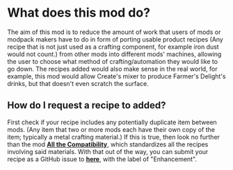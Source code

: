 # What does this mod do?
The aim of this mod is to reduce the amount of work that users of mods or modpack makers have to do in form of porting usable product recipes (Any recipe that is not just used as a crafting component, for example iron dust would not count.) from other mods into different mods' machines, allowing the user to choose what method of crafting/automation they would like to go down. The recipes added would also make sense in the real world, for example, this mod would allow Create's mixer to produce Farmer's Delight's drinks, but that doesn't even scratch the surface.

## How do I request a recipe to added?
First check if your recipe includes any potentially duplicate item between mods. (Any item that two or more mods each have their own copy of the item; typically a metal crafting material.) If this is true, then look no further than the mod **[All the Compatibility](https://www.curseforge.com/minecraft/mc-mods/all-the-compatibility)**, which standardizes all the recipes involving said materials.
With that out of the way, you can submit your recipe as a GitHub issue to **[here](https://github.com/QuantumZizo/CrossRecipes/issues)**, with the label of "Enhancement".